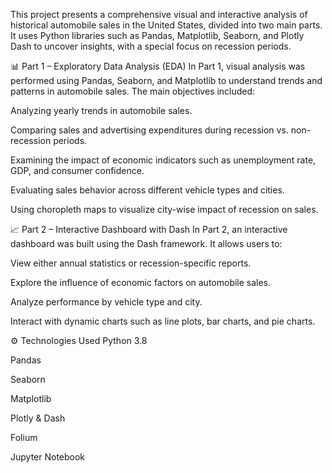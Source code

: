 This project presents a comprehensive visual and interactive analysis of historical automobile sales in the United States, divided into two main parts. It uses Python libraries such as Pandas, Matplotlib, Seaborn, and Plotly Dash to uncover insights, with a special focus on recession periods.

📊 Part 1 – Exploratory Data Analysis (EDA)
In Part 1, visual analysis was performed using Pandas, Seaborn, and Matplotlib to understand trends and patterns in automobile sales. The main objectives included:

Analyzing yearly trends in automobile sales.

Comparing sales and advertising expenditures during recession vs. non-recession periods.

Examining the impact of economic indicators such as unemployment rate, GDP, and consumer confidence.

Evaluating sales behavior across different vehicle types and cities.

Using choropleth maps to visualize city-wise impact of recession on sales.

📈 Part 2 – Interactive Dashboard with Dash
In Part 2, an interactive dashboard was built using the Dash framework. It allows users to:

View either annual statistics or recession-specific reports.

Explore the influence of economic factors on automobile sales.

Analyze performance by vehicle type and city.

Interact with dynamic charts such as line plots, bar charts, and pie charts.

⚙️ Technologies Used
Python 3.8

Pandas

Seaborn

Matplotlib

Plotly & Dash

Folium

Jupyter Notebook
